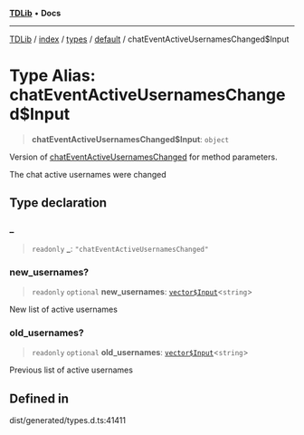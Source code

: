 [**TDLib**](../../../../../../README.md) • **Docs**

***

[TDLib](../../../../../../modules.md) / [index](../../../../../README.md) / [types](../../../README.md) / [default](../README.md) / chatEventActiveUsernamesChanged$Input

# Type Alias: chatEventActiveUsernamesChanged$Input

> **chatEventActiveUsernamesChanged$Input**: `object`

Version of [chatEventActiveUsernamesChanged](chatEventActiveUsernamesChanged.md) for method parameters.

The chat active usernames were changed

## Type declaration

### \_

> `readonly` **\_**: `"chatEventActiveUsernamesChanged"`

### new\_usernames?

> `readonly` `optional` **new\_usernames**: [`vector$Input`](vector$Input.md)\<`string`\>

New list of active usernames

### old\_usernames?

> `readonly` `optional` **old\_usernames**: [`vector$Input`](vector$Input.md)\<`string`\>

Previous list of active usernames

## Defined in

dist/generated/types.d.ts:41411
